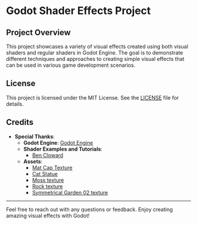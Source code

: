 # Godot Shader Effects Project

## Project Overview

This project showcases a variety of visual effects created using both visual shaders and regular shaders in Godot Engine. The goal is to demonstrate different techniques and approaches to creating simple visual effects that can be used in various game development scenarios.

## License

This project is licensed under the MIT License. See the [LICENSE](LICENSE) file for details.

## Credits

- **Special Thanks**:
  - **Godot Engine**: [Godot Engine](https://godotengine.org/)
  - **Shader Examples and Tutorials**: 
	- [Ben Cloward](https://www.youtube.com/@BenCloward)
  - **Assets**:
	- [Mat Cap Texture](https://github.com/nidorx/matcaps)
	- [Cat Statue](https://polyhaven.com/a/concrete_cat_statue)
	- [Moss texture](https://polyhaven.com/a/aerial_grass_rock)
	- [Rock texture](https://polyhaven.com/a/rock_01)
	- [Symmetrical Garden 02 texture](https://polyhaven.com/a/symmetrical_garden_02)
---
Feel free to reach out with any questions or feedback. Enjoy creating amazing visual effects with Godot!
